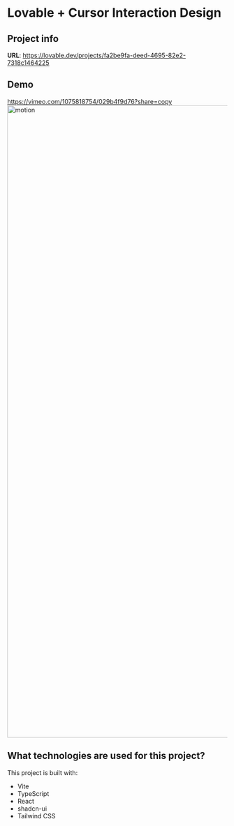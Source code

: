 # Lovable + Cursor Interaction Design

## Project info

**URL**: https://lovable.dev/projects/fa2be9fa-deed-4695-82e2-7318c1464225

## Demo
https://vimeo.com/1075818754/029b4f9d76?share=copy
<img width="1449" alt="motion" src="https://github.com/user-attachments/assets/c46e6765-4621-416b-8ff1-c4b4877102b4" />



## What technologies are used for this project?

This project is built with:

- Vite
- TypeScript
- React
- shadcn-ui
- Tailwind CSS


